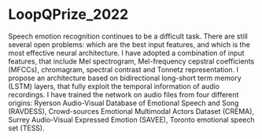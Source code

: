 # LoopQPrize_2022

Speech emotion recognition continues to be a difficult task. There are still several 
open problems: which are the best input features, and which is the most effective 
neural architecture. I have adopted a combination of input features, that include
Mel spectrogram, Mel-frequency cepstral coefficients (MFCCs), chromagram, 
spectral contrast and Tonnetz representation. I propose an architecture based on 
bidirectional long-short term memory (LSTM) layers, that fully exploit the 
temporal information of audio recordings. I have trained the network on audio 
files from four different origins: Ryerson Audio-Visual Database of Emotional 
Speech and Song (RAVDESS), Crowd-sources Emotional Multimodal Actors Dataset 
(CREMA), Surrey Audio-Visual Expressed Emotion (SAVEE), Toronto emotional 
speech set (TESS).
